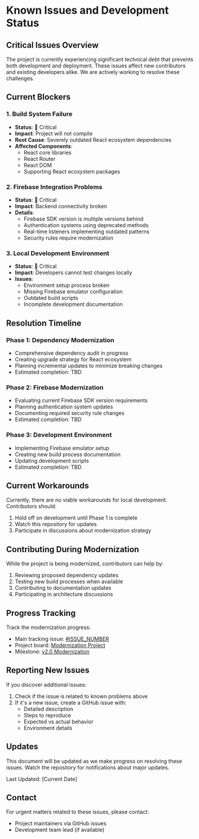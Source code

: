 # Known Issues and Development Status

## Critical Issues Overview

The project is currently experiencing significant technical debt that prevents both development and deployment. These issues affect new contributors and existing developers alike. We are actively working to resolve these challenges.

## Current Blockers

### 1. Build System Failure
- **Status**: 🔴 Critical
- **Impact**: Project will not compile
- **Root Cause**: Severely outdated React ecosystem dependencies
- **Affected Components**:
  - React core libraries
  - React Router
  - React DOM
  - Supporting React ecosystem packages

### 2. Firebase Integration Problems
- **Status**: 🔴 Critical
- **Impact**: Backend connectivity broken
- **Details**:
  - Firebase SDK version is multiple versions behind
  - Authentication systems using deprecated methods
  - Real-time listeners implementing outdated patterns
  - Security rules require modernization

### 3. Local Development Environment
- **Status**: 🔴 Critical
- **Impact**: Developers cannot test changes locally
- **Issues**:
  - Environment setup process broken
  - Missing Firebase emulator configuration
  - Outdated build scripts
  - Incomplete development documentation

## Resolution Timeline

### Phase 1: Dependency Modernization
- Comprehensive dependency audit in progress
- Creating upgrade strategy for React ecosystem
- Planning incremental updates to minimize breaking changes
- Estimated completion: TBD

### Phase 2: Firebase Modernization
- Evaluating current Firebase SDK version requirements
- Planning authentication system updates
- Documenting required security rule changes
- Estimated completion: TBD

### Phase 3: Development Environment
- Implementing Firebase emulator setup
- Creating new build process documentation
- Updating development scripts
- Estimated completion: TBD

## Current Workarounds

Currently, there are no viable workarounds for local development. Contributors should:

1. Hold off on development until Phase 1 is complete
2. Watch this repository for updates
3. Participate in discussions about modernization strategy

## Contributing During Modernization

While the project is being modernized, contributors can help by:

1. Reviewing proposed dependency updates
2. Testing new build processes when available
3. Contributing to documentation updates
4. Participating in architecture discussions

## Progress Tracking

Track the modernization progress:
- Main tracking issue: [#ISSUE_NUMBER](link-to-issue)
- Project board: [Modernization Project](link-to-project)
- Milestone: [v2.0 Modernization](link-to-milestone)

## Reporting New Issues

If you discover additional issues:

1. Check if the issue is related to known problems above
2. If it's a new issue, create a GitHub issue with:
   - Detailed description
   - Steps to reproduce
   - Expected vs actual behavior
   - Environment details

## Updates

This document will be updated as we make progress on resolving these issues. Watch the repository for notifications about major updates.

Last Updated: [Current Date]

## Contact

For urgent matters related to these issues, please contact:
- Project maintainers via GitHub issues
- Development team lead (if available)
